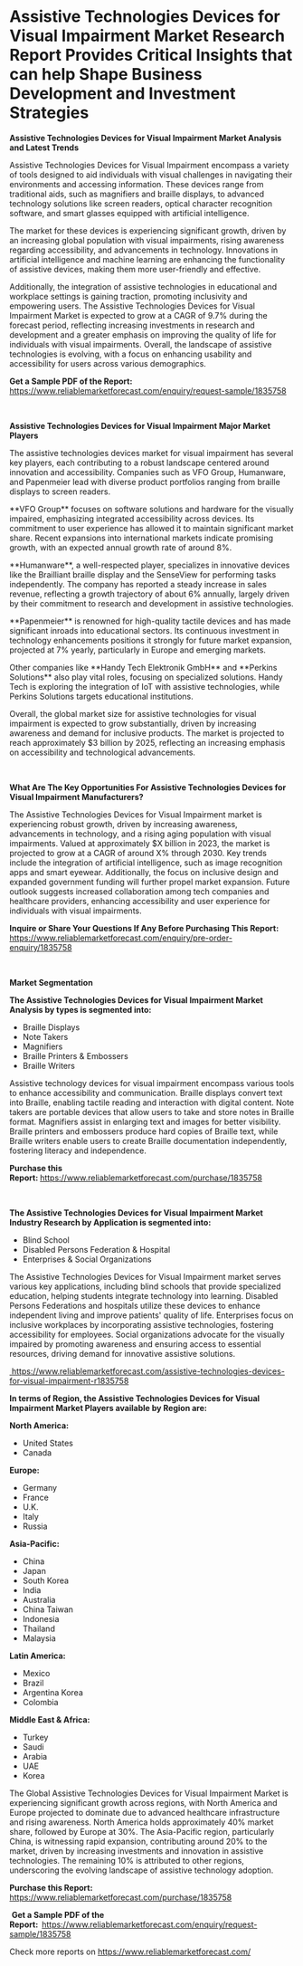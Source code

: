 <p><h1>Assistive Technologies Devices for Visual Impairment Market Research Report Provides Critical Insights that can help Shape Business Development and Investment Strategies</h1></p><p><strong>Assistive Technologies Devices for Visual Impairment Market Analysis and Latest Trends</strong></p>
<p><p>Assistive Technologies Devices for Visual Impairment encompass a variety of tools designed to aid individuals with visual challenges in navigating their environments and accessing information. These devices range from traditional aids, such as magnifiers and braille displays, to advanced technology solutions like screen readers, optical character recognition software, and smart glasses equipped with artificial intelligence. </p><p>The market for these devices is experiencing significant growth, driven by an increasing global population with visual impairments, rising awareness regarding accessibility, and advancements in technology. Innovations in artificial intelligence and machine learning are enhancing the functionality of assistive devices, making them more user-friendly and effective. </p><p>Additionally, the integration of assistive technologies in educational and workplace settings is gaining traction, promoting inclusivity and empowering users. The Assistive Technologies Devices for Visual Impairment Market is expected to grow at a CAGR of 9.7% during the forecast period, reflecting increasing investments in research and development and a greater emphasis on improving the quality of life for individuals with visual impairments. Overall, the landscape of assistive technologies is evolving, with a focus on enhancing usability and accessibility for users across various demographics.</p></p>
<p><strong>Get a Sample PDF of the Report:&nbsp;</strong> <a href="https://www.reliablemarketforecast.com/enquiry/request-sample/1835758?utm_campaign=1833&utm_medium=2&utm_source=Github&utm_content=ia&utm_term=31122024&utm_id=assistive-technologies-devices-for-visual-impairment">https://www.reliablemarketforecast.com/enquiry/request-sample/1835758</a></p>
<p>&nbsp;</p>
<p><strong>Assistive Technologies Devices for Visual Impairment Major Market Players</strong></p>
<p><p>The assistive technologies devices market for visual impairment has several key players, each contributing to a robust landscape centered around innovation and accessibility. Companies such as VFO Group, Humanware, and Papenmeier lead with diverse product portfolios ranging from braille displays to screen readers.</p><p>**VFO Group** focuses on software solutions and hardware for the visually impaired, emphasizing integrated accessibility across devices. Its commitment to user experience has allowed it to maintain significant market share. Recent expansions into international markets indicate promising growth, with an expected annual growth rate of around 8%.</p><p>**Humanware**, a well-respected player, specializes in innovative devices like the Brailliant braille display and the SenseView for performing tasks independently. The company has reported a steady increase in sales revenue, reflecting a growth trajectory of about 6% annually, largely driven by their commitment to research and development in assistive technologies.</p><p>**Papenmeier** is renowned for high-quality tactile devices and has made significant inroads into educational sectors. Its continuous investment in technology enhancements positions it strongly for future market expansion, projected at 7% yearly, particularly in Europe and emerging markets.</p><p>Other companies like **Handy Tech Elektronik GmbH** and **Perkins Solutions** also play vital roles, focusing on specialized solutions. Handy Tech is exploring the integration of IoT with assistive technologies, while Perkins Solutions targets educational institutions.</p><p>Overall, the global market size for assistive technologies for visual impairment is expected to grow substantially, driven by increasing awareness and demand for inclusive products. The market is projected to reach approximately $3 billion by 2025, reflecting an increasing emphasis on accessibility and technological advancements.</p></p>
<p>&nbsp;</p>
<p><strong>What Are The Key Opportunities For Assistive Technologies Devices for Visual Impairment Manufacturers?</strong></p>
<p><p>The Assistive Technologies Devices for Visual Impairment market is experiencing robust growth, driven by increasing awareness, advancements in technology, and a rising aging population with visual impairments. Valued at approximately $X billion in 2023, the market is projected to grow at a CAGR of around X% through 2030. Key trends include the integration of artificial intelligence, such as image recognition apps and smart eyewear. Additionally, the focus on inclusive design and expanded government funding will further propel market expansion. Future outlook suggests increased collaboration among tech companies and healthcare providers, enhancing accessibility and user experience for individuals with visual impairments.</p></p>
<p><strong>Inquire or Share Your Questions If Any Before Purchasing This Report:</strong> <a href="https://www.reliablemarketforecast.com/enquiry/pre-order-enquiry/1835758?utm_campaign=1833&utm_medium=2&utm_source=Github&utm_content=ia&utm_term=31122024&utm_id=assistive-technologies-devices-for-visual-impairment">https://www.reliablemarketforecast.com/enquiry/pre-order-enquiry/1835758</a></p>
<p>&nbsp;</p>
<p><strong>Market Segmentation</strong></p>
<p><strong>The Assistive Technologies Devices for Visual Impairment Market Analysis by types is segmented into:</strong></p>
<p><ul><li>Braille Displays</li><li>Note Takers</li><li>Magnifiers</li><li>Braille Printers & Embossers</li><li>Braille Writers</li></ul></p>
<p><p>Assistive technology devices for visual impairment encompass various tools to enhance accessibility and communication. Braille displays convert text into Braille, enabling tactile reading and interaction with digital content. Note takers are portable devices that allow users to take and store notes in Braille format. Magnifiers assist in enlarging text and images for better visibility. Braille printers and embossers produce hard copies of Braille text, while Braille writers enable users to create Braille documentation independently, fostering literacy and independence.</p></p>
<p><strong>Purchase this Report:&nbsp;</strong><a href="https://www.reliablemarketforecast.com/purchase/1835758?utm_campaign=1833&utm_medium=2&utm_source=Github&utm_content=ia&utm_term=31122024&utm_id=assistive-technologies-devices-for-visual-impairment">https://www.reliablemarketforecast.com/purchase/1835758</a></p>
<p>&nbsp;</p>
<p><strong>The Assistive Technologies Devices for Visual Impairment Market Industry Research by Application is segmented into:</strong></p>
<p><ul><li>Blind School</li><li>Disabled Persons Federation & Hospital</li><li>Enterprises & Social Organizations</li></ul></p>
<p><p>The Assistive Technologies Devices for Visual Impairment market serves various key applications, including blind schools that provide specialized education, helping students integrate technology into learning. Disabled Persons Federations and hospitals utilize these devices to enhance independent living and improve patients' quality of life. Enterprises focus on inclusive workplaces by incorporating assistive technologies, fostering accessibility for employees. Social organizations advocate for the visually impaired by promoting awareness and ensuring access to essential resources, driving demand for innovative assistive solutions.</p></p>
<p><a href="https://www.reliablemarketforecast.com/assistive-technologies-devices-for-visual-impairment-r1835758?utm_campaign=1833&utm_medium=2&utm_source=Github&utm_content=ia&utm_term=31122024&utm_id=assistive-technologies-devices-for-visual-impairment">&nbsp;https://www.reliablemarketforecast.com/assistive-technologies-devices-for-visual-impairment-r1835758</a></p>
<p><strong>In terms of Region, the Assistive Technologies Devices for Visual Impairment Market Players available by Region are:</strong></p>
<p>
    <p> <strong> North America: </strong>
        <ul>
            <li>United States</li>
            <li>Canada</li>
        </ul>
        </p> 
    <p> <strong> Europe: </strong>
        <ul>
            <li>Germany</li>
            <li>France</li>
            <li>U.K.</li>
            <li>Italy</li>
            <li>Russia</li>
        </ul>
        </p> 
    <p> <strong> Asia-Pacific: </strong>
        <ul>
            <li>China</li>
            <li>Japan</li>
            <li>South Korea</li>
            <li>India</li>
            <li>Australia</li>
            <li>China Taiwan</li>
            <li>Indonesia</li>
            <li>Thailand</li>
            <li>Malaysia</li>
        </ul>
        </p> 
    <p> <strong> Latin America: </strong>
        <ul>
            <li>Mexico</li>
            <li>Brazil</li>
            <li>Argentina Korea</li>
            <li>Colombia</li>
        </ul>
        </p> 
    <p> <strong> Middle East & Africa: </strong>
        <ul>
            <li>Turkey</li>
            <li>Saudi</li>
            <li>Arabia</li>
            <li>UAE</li>
            <li>Korea</li>
        </ul>
    </p>
    </p>
<p><p>The Global Assistive Technologies Devices for Visual Impairment Market is experiencing significant growth across regions, with North America and Europe projected to dominate due to advanced healthcare infrastructure and rising awareness. North America holds approximately 40% market share, followed by Europe at 30%. The Asia-Pacific region, particularly China, is witnessing rapid expansion, contributing around 20% to the market, driven by increasing investments and innovation in assistive technologies. The remaining 10% is attributed to other regions, underscoring the evolving landscape of assistive technology adoption.</p></p>
<p><strong>Purchase this Report: </strong><a href="https://www.reliablemarketforecast.com/purchase/1835758?utm_campaign=1833&utm_medium=2&utm_source=Github&utm_content=ia&utm_term=31122024&utm_id=assistive-technologies-devices-for-visual-impairment">https://www.reliablemarketforecast.com/purchase/1835758</a></p>
<p>&nbsp;<strong>Get a Sample PDF of the Report:&nbsp;&nbsp;</strong><a href="https://www.reliablemarketforecast.com/enquiry/request-sample/1835758?utm_campaign=1833&utm_medium=2&utm_source=Github&utm_content=ia&utm_term=31122024&utm_id=assistive-technologies-devices-for-visual-impairment">https://www.reliablemarketforecast.com/enquiry/request-sample/1835758</a></p>
<p><strong></strong></p>
<p>Check more reports on <a href="https://www.reliablemarketforecast.com/?utm_campaign=1833&utm_medium=2&utm_source=Github&utm_content=ia&utm_term=31122024&utm_id=assistive-technologies-devices-for-visual-impairment">https://www.reliablemarketforecast.com/</a></p>